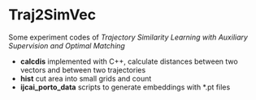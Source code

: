 # Traj2SimVec
Some experiment codes of *Trajectory Similarity Learning with Auxiliary Supervision and Optimal Matching*

- **calcdis** implemented with C++, calculate distances between two vectors and between two trajectories
- **hist** cut area into small grids and count
- **ijcai_porto_data** scripts to generate embeddings with *.pt files
